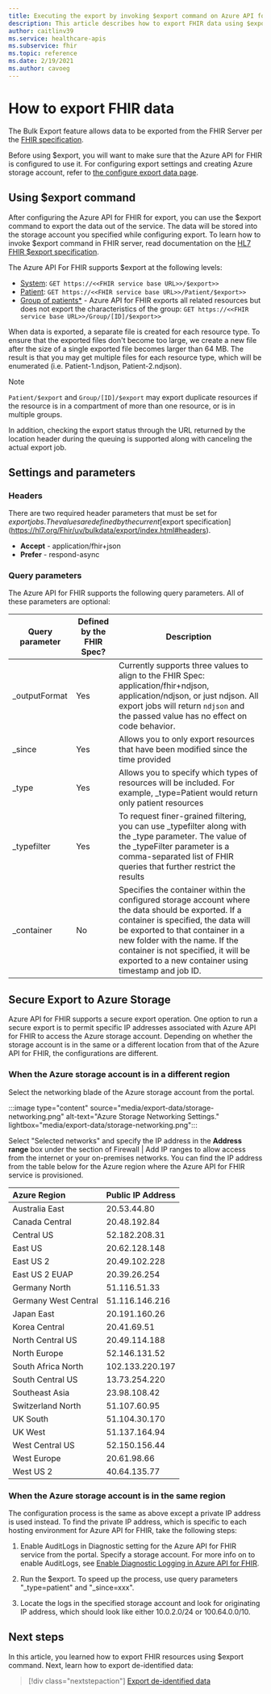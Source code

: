```yaml
---
title: Executing the export by invoking $export command on Azure API for FHIR
description: This article describes how to export FHIR data using $export
author: caitlinv39
ms.service: healthcare-apis
ms.subservice: fhir
ms.topic: reference
ms.date: 2/19/2021
ms.author: cavoeg
---
```

# How to export FHIR data


The Bulk Export feature allows data to be exported from the FHIR Server per the [FHIR specification](https://hl7.org/fhir/uv/bulkdata/export/index.html). 

Before using $export, you will want to make sure that the Azure API for FHIR is configured to use it. For configuring export settings and creating Azure storage account, refer to [the configure export data page](configure-export-data.md).

## Using $export command

After configuring the Azure API for FHIR for export, you can use the $export command to export the data out of the service. The data will be stored into the storage account you specified while configuring export. To learn how to invoke $export command in FHIR server, read documentation on the [HL7 FHIR $export specification](https://hl7.org/Fhir/uv/bulkdata/export/index.html). 

The Azure API For FHIR supports $export at the following levels:
* [System](https://hl7.org/Fhir/uv/bulkdata/export/index.html#endpoint---system-level-export): `GET https://<<FHIR service base URL>>/$export>>`
* [Patient](https://hl7.org/Fhir/uv/bulkdata/export/index.html#endpoint---all-patients): `GET https://<<FHIR service base URL>>/Patient/$export>>`
* [Group of patients*](https://hl7.org/Fhir/uv/bulkdata/export/index.html#endpoint---group-of-patients) - Azure API for FHIR exports all related resources but does not export the characteristics of the group: `GET https://<<FHIR service base URL>>/Group/[ID]/$export>>`

When data is exported, a separate file is created for each resource type. To ensure that the exported files don't become too large, we create a new file after the size of a single exported file becomes larger than 64 MB. The result is that you may get multiple files for each resource type, which will be enumerated (i.e. Patient-1.ndjson, Patient-2.ndjson). 


> [!Note] 
> `Patient/$export` and `Group/[ID]/$export` may export duplicate resources if the resource is in a compartment of more than one resource, or is in multiple groups.

In addition, checking the export status through the URL returned by the location header during the queuing is supported along with canceling the actual export job.



## Settings and parameters

### Headers
There are two required header parameters that must be set for $export jobs. The values are defined by the current [$export specification](https://hl7.org/Fhir/uv/bulkdata/export/index.html#headers).
* **Accept** - application/fhir+json
* **Prefer** - respond-async

### Query parameters
The Azure API for FHIR supports the following query parameters. All of these parameters are optional:

|Query parameter        | Defined by the FHIR Spec?    |  Description|
|------------------------|---|------------|
| \_outputFormat | Yes | Currently supports three values to align to the FHIR Spec: application/fhir+ndjson, application/ndjson, or just ndjson. All export jobs will return `ndjson` and the passed value has no effect on code behavior. |
| \_since | Yes | Allows you to only export resources that have been modified since the time provided |
| \_type | Yes | Allows you to specify which types of resources will be included. For example, \_type=Patient would return only patient resources|
| \_typefilter | Yes | To request finer-grained filtering, you can use \_typefilter along with the \_type parameter. The value of the _typeFilter parameter is a comma-separated list of FHIR queries that further restrict the results |
| \_container | No |  Specifies the container within the configured storage account where the data should be exported. If a container is specified, the data will be exported to that container in a new folder with the name. If the container is not specified, it will be exported to a new container using timestamp and job ID. |

## Secure Export to Azure Storage

Azure API for FHIR supports a secure export operation. One option to run
a secure export is to permit specific IP addresses associated with Azure API for FHIR to access the Azure storage account. Depending on whether the storage account is in the same or a different location from that of the
Azure API for FHIR, the configurations are different.

### When the Azure storage account is in a different region

Select the networking blade of the Azure storage account from the
portal. 

   :::image type="content" source="media/export-data/storage-networking.png" alt-text="Azure Storage Networking Settings." lightbox="media/export-data/storage-networking.png":::
   
Select "Selected networks" and specify the IP address in the
**Address range** box under the section of Firewall \| Add IP ranges to
allow access from the internet or your on-premises networks. You can
find the IP address from the table below for the Azure region where the
Azure API for FHIR service is provisioned.

|**Azure Region**         |**Public IP Address** |
|:----------------------|:-------------------|
| Australia East       | 20.53.44.80       |
| Canada Central       | 20.48.192.84      |
| Central US           | 52.182.208.31     |
| East US              | 20.62.128.148     |
| East US 2            | 20.49.102.228     |
| East US 2 EUAP       | 20.39.26.254      |
| Germany North        | 51.116.51.33      |
| Germany West Central | 51.116.146.216    |
| Japan East           | 20.191.160.26     |
| Korea Central        | 20.41.69.51       |
| North Central US     | 20.49.114.188     |
| North Europe         | 52.146.131.52     |
| South Africa North   | 102.133.220.197   |
| South Central US     | 13.73.254.220     |
| Southeast Asia       | 23.98.108.42      |
| Switzerland North    | 51.107.60.95      |
| UK South             | 51.104.30.170     |
| UK West              | 51.137.164.94     |
| West Central US      | 52.150.156.44     |
| West Europe          | 20.61.98.66       |
| West US 2            | 40.64.135.77      |

### When the Azure storage account is in the same region

The configuration process is the same as above except a private IP
address is used instead. To find the private IP address, which is
specific to each hosting environment for Azure API for FHIR, take the following steps:

1.  Enable AuditLogs in Diagnostic setting for the Azure API for FHIR
    service from the portal. Specify a storage account. For more info on to enable AuditLogs, see
    [Enable Diagnostic Logging in Azure API for
    FHIR](https://docs.microsoft.com/en-us/azure/healthcare-apis/enable-diagnostic-logging).

2.  Run the \$export. To speed up the process, use query parameters
    "\_type=patient" and "\_since=xxx".

3.  Locate the logs in the specified storage account and look for originating IP address, which should look like
    either 10.0.2.0/24 or 100.64.0.0/10.
    
## Next steps

In this article, you learned how to export FHIR resources using $export command. Next, learn how to export de-identified data:
 
>[!div class="nextstepaction"]
>[Export de-identified data](de-identified-export.md)
